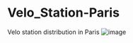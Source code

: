# Velo_Station-Paris
Velo station distribution in Paris
![image](https://github.com/AniangJam/Velo_Station-Paris/assets/155065772/653895fd-17f2-43ed-871d-b028256940fb)

